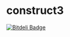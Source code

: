 construct3
==========

[![Bitdeli Badge](https://d2weczhvl823v0.cloudfront.net/tomerfiliba/construct3/trend.png)](https://bitdeli.com/free "Bitdeli Badge")


